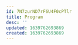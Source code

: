 ```yaml
---
id: 7N7zurND7rF6U4F0cPTlr
title: Program
desc: ''
updated: 1639762693869
created: 1639762693869
---
```


